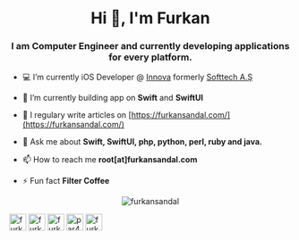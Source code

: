 <h1 align="center">Hi 👋, I'm Furkan</h1>
<h3 align="center">I am Computer Engineer and currently developing applications for every platform.</h3>

- 💻 I’m currently iOS Developer @ [Innova](https://www.innova.com.tr) formerly [Softtech A.Ş](https://softtech.com.tr/)

- 🌱 I’m currently building app on **Swift** and **SwiftUI**

- 📝 I regulary write articles on [https://furkansandal.com/](https://furkansandal.com/)

- 💬 Ask me about **Swift, SwiftUI, php, python, perl, ruby and java.**

- 📫 How to reach me **root[at]furkansandal.com**

- ⚡ Fun fact **Filter Coffee**

<p align="left"><p align="center"> 
<img align="center" src="https://github-readme-stats.vercel.app/api/top-langs/?username=furkansandal&layout=compact&hide=html" alt="furkansandal" />


<a href="https://codepen.io/furkansandal" target="blank"><img align="center" src="https://cdn.jsdelivr.net/npm/simple-icons@3.0.1/icons/codepen.svg" alt="furkansandal" height="30" width="30" /></a>
<a href="https://twitter.com/furkanplusplus" target="blank"><img align="center" src="https://cdn.jsdelivr.net/npm/simple-icons@3.0.1/icons/twitter.svg" alt="furkan_sandal" height="30" width="30" /></a>
<a href="https://linkedin.com/in/furkansandal" target="blank"><img align="center" src="https://cdn.jsdelivr.net/npm/simple-icons@3.0.1/icons/linkedin.svg" alt="furkansandal" height="30" width="30" /></a>
<a href="https://fb.com/par4noid" target="blank"><img align="center" src="https://cdn.jsdelivr.net/npm/simple-icons@3.0.1/icons/facebook.svg" alt="par4noid" height="30" width="30" /></a>
<a href="https://instagram.com/furkansandal" target="blank"><img align="center" src="https://cdn.jsdelivr.net/npm/simple-icons@3.0.1/icons/instagram.svg" alt="furkansandal" height="30" width="30" /></a>
</p>
